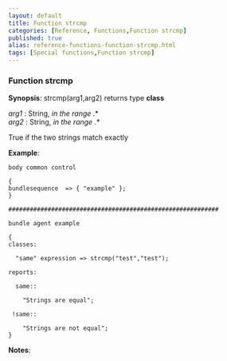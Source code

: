 ```yaml
---
layout: default
title: Function strcmp
categories: [Reference, Functions,Function strcmp]
published: true
alias: reference-functions-function-strcmp.html
tags: [Special functions,Function strcmp]
---
```


### Function strcmp

**Synopsis**: strcmp(arg1,arg2) returns type **class**

  
 *arg1* : String, *in the range* .\*   
 *arg2* : String, *in the range* .\*   

True if the two strings match exactly

**Example**:  
   

```cf3
body common control

{
bundlesequence  => { "example" };
}

###########################################################

bundle agent example

{     
classes:

  "same" expression => strcmp("test","test");

reports:

  same::

    "Strings are equal";

 !same::

    "Strings are not equal";
}
```

**Notes**:  
   
